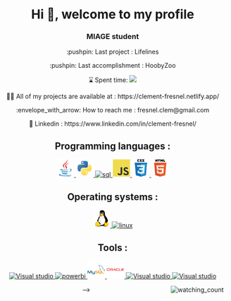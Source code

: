 <h1 align="center">Hi 👋, welcome to my profile</h1>
<h3 align="center">  MIAGE student </h3>
<div align ="center">
<p> :pushpin: Last project : Lifelines </p>
<p> :pushpin: Last accomplishment : HoobyZoo </p>
 <p align ="center">⌛ Spent time: <img  src ="https://wakatime.com/badge/github/kebciSofiane/HobbyZooApp.svg"></p>
<p> 👨‍💻 All of my projects are available at : https://clement-fresnel.netlify.app/ <p/>
<p> :envelope_with_arrow:	How to reach me : fresnel.clem@gmail.com <p/>
<p> 🔁 Linkedin : https://www.linkedin.com/in/clement-fresnel/ <p/>


 
<h2 align="center"> Programming languages :</h2>
<p align="center"> 
  <a href="https://www.java.com" target="_blank" rel="noreferrer"> 
    <img src="https://raw.githubusercontent.com/devicons/devicon/master/icons/java/java-original.svg" alt="java" width="40" height="40"/> 
  </a> 
  <a href="https://www.python.org" target="_blank" rel="noreferrer"> 
    <img src="https://raw.githubusercontent.com/devicons/devicon/master/icons/python/python-original.svg" alt="python" width="40" height="40"/> 
  </a> 
  <a href="https://www.microsoft.com/en-us/sql-server" target="_blank" rel="noreferrer"> 
    <img src="https://tse2.mm.bing.net/th?id=OIP.S_9pgiKacbi3FxPKxDmusgAAAA&pid=Api" alt="sql" width="40" height="40"/> 
  </a> 
  <a href="https://developer.mozilla.org/en-US/docs/Web/JavaScript" target="_blank" rel="noreferrer"> 
    <img src="https://raw.githubusercontent.com/devicons/devicon/master/icons/javascript/javascript-original.svg" alt="javascript" width="40" height="40"/> 
  </a> 
  
  <a href="https://www.w3schools.com/css/" target="_blank" rel="noreferrer"> 
    <img src="https://raw.githubusercontent.com/devicons/devicon/master/icons/css3/css3-original-wordmark.svg" alt="css3" width="40" height="40"/> 
  </a> 
  <a href="https://www.w3.org/html/" target="_blank" rel="noreferrer"> 
    <img src="https://raw.githubusercontent.com/devicons/devicon/master/icons/html5/html5-original-wordmark.svg" alt="html5" width="40" height="40"/> 
  </a> 
</p>

<h2 align="center">Operating systems :</h2>
<p align="center">
<a href="https://www.linux.org/" target="_blank" rel="noreferrer"> 
  <img src="https://raw.githubusercontent.com/devicons/devicon/master/icons/linux/linux-original.svg" alt="linux" width="40" height="40"/> 
</a></a> 
<a href="https://www.microsoft.com/fr-fr/windows?r=1" target="_blank" rel="noreferrer"> 
  <img src="https://user-images.githubusercontent.com/98749448/226968437-c720d899-d244-4ab0-85e3-bd4f352c0f51.png" alt="linux" width="40" height="40"/> 
</a></a> 
</p>

<h2 align="center">Tools :</h2>

<p align="center">
  <a href="https://www.jetbrains.com/fr-fr/pycharm/" target="_blank" rel="noreferrer"> 
    <img src="https://user-images.githubusercontent.com/98749448/226988874-1889886f-8545-4ef2-aa80-a0399089569a.png" alt="Visual studio" width="40" height="40"/> 
  </a>
 <a href="https://app.powerbi.com/" target="_blank" rel="noreferrer"> 
   <img src="https://tse3.mm.bing.net/th?id=OIP.9n5r1SUeomPnoF-dsTJv3wHaEK&pid=Api" alt="powerbi" width="40" height="40"/> 
 </a>
  <a href="https://www.mysql.com/" target="_blank" rel="noreferrer"> 
   <img src="https://raw.githubusercontent.com/devicons/devicon/master/icons/mysql/mysql-original-wordmark.svg" alt="mysql" width="40" height="40"/> </a> <a href="https://www.oracle.com/" target="_blank" rel="noreferrer"> <img src="https://raw.githubusercontent.com/devicons/devicon/master/icons/oracle/oracle-original.svg" alt="oracle" width="40" height="40"/> 
 </a> 
<a href="https://code.visualstudio.com/" target="_blank" rel="noreferrer"> 
  <img src="https://logos-marques.com/wp-content/uploads/2021/03/Visual-Studio-Logo.png" alt="Visual studio" width="60" height="40"/> 
</a>
<a href="https://www.jetbrains.com/fr-fr/idea/" target="_blank" rel="noreferrer"> 
  <img src="https://upload.wikimedia.org/wikipedia/commons/thumb/9/9c/IntelliJ_IDEA_Icon.svg/2048px-IntelliJ_IDEA_Icon.svg.png" alt="Visual studio" width="40" height="40"/> 
</a>
  
</p>


<img align="right" src="https://komarev.com/ghpvc/?username=clemfrsl&color=brightgreen" alt="watching_count" />

-->
